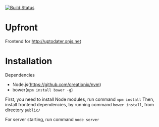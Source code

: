 [![Build Status](https://drone.io/github.com/dmarynych/upfront/status.png)](https://drone.io/github.com/dmarynych/upfront/latest)

Upfront
=======

Frontend for http://uptodater.onjs.net

Installation
=======

Dependencies
- Node.js(https://github.com/creationix/nvm)
- bower(`npm install bower -g`)

First, you need to install Node modules, run command `npm install`
Then, install frontend dependencies, by running command `bower install`, from directory `public/`


For server starting, run command `node server`
